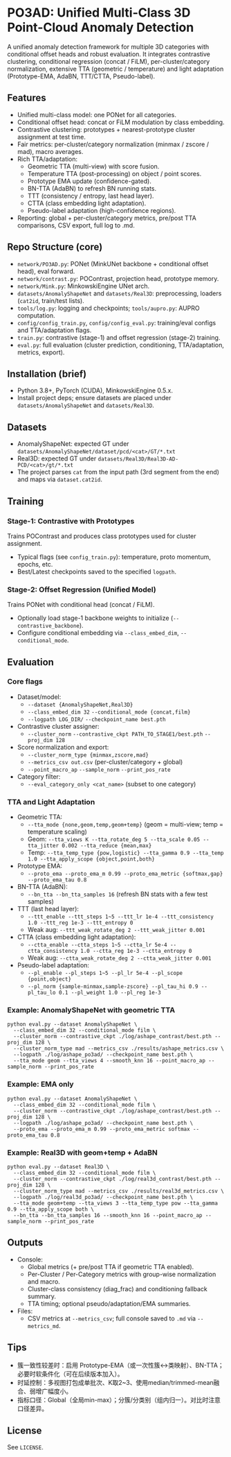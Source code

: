# PO3AD: Unified Multi-Class 3D Point-Cloud Anomaly Detection

A unified anomaly detection framework for multiple 3D categories with conditional offset heads and robust evaluation. It integrates contrastive clustering, conditional regression (concat / FiLM), per-cluster/category normalization, extensive TTA (geometric / temperature) and light adaptation (Prototype-EMA, AdaBN, TTT/CTTA, Pseudo-label).

## Features
- Unified multi-class model: one PONet for all categories.
- Conditional offset head: concat or FiLM modulation by class embedding.
- Contrastive clustering: prototypes + nearest-prototype cluster assignment at test time.
- Fair metrics: per-cluster/category normalization (minmax / zscore / mad), macro averages.
- Rich TTA/adaptation:
  - Geometric TTA (multi-view) with score fusion.
  - Temperature TTA (post-processing) on object / point scores.
  - Prototype EMA update (confidence-gated).
  - BN-TTA (AdaBN) to refresh BN running stats.
  - TTT (consistency / entropy, last head layer).
  - CTTA (class embedding light adaptation).
  - Pseudo-label adaptation (high-confidence regions).
- Reporting: global + per-cluster/category metrics, pre/post TTA comparisons, CSV export, full log to .md.

## Repo Structure (core)
- `network/PO3AD.py`: PONet (MinkUNet backbone + conditional offset head), eval forward.
- `network/contrast.py`: POContrast, projection head, prototype memory.
- `network/Mink.py`: MinkowskiEngine UNet arch.
- `datasets/AnomalyShapeNet` and `datasets/Real3D`: preprocessing, loaders (`cat2id`, train/test lists).
- `tools/log.py`: logging and checkpoints; `tools/aupro.py`: AUPRO computation.
- `config/config_train.py`, `config/config_eval.py`: training/eval configs and TTA/adaptation flags.
- `train.py`: contrastive (stage-1) and offset regression (stage-2) training.
- `eval.py`: full evaluation (cluster prediction, conditioning, TTA/adaptation, metrics, export).

## Installation (brief)
- Python 3.8+, PyTorch (CUDA), MinkowskiEngine 0.5.x.
- Install project deps; ensure datasets are placed under `datasets/AnomalyShapeNet` and `datasets/Real3D`.

## Datasets
- AnomalyShapeNet: expected GT under `datasets/AnomalyShapeNet/dataset/pcd/<cat>/GT/*.txt`
- Real3D: expected GT under `datasets/Real3D/Real3D-AD-PCD/<cat>/gt/*.txt`
- The project parses `cat` from the input path (3rd segment from the end) and maps via `dataset.cat2id`.

## Training

### Stage-1: Contrastive with Prototypes
Trains POContrast and produces class prototypes used for cluster assignment.
- Typical flags (see `config_train.py`): temperature, proto momentum, epochs, etc.
- Best/Latest checkpoints saved to the specified `logpath`.

### Stage-2: Offset Regression (Unified Model)
Trains PONet with conditional head (concat / FiLM).
- Optionally load stage-1 backbone weights to initialize (`--contrastive_backbone`).
- Configure conditional embedding via `--class_embed_dim`, `--conditional_mode`.

## Evaluation

### Core flags
- Dataset/model:
  - `--dataset {AnomalyShapeNet,Real3D}`
  - `--class_embed_dim 32` `--conditional_mode {concat,film}`
  - `--logpath LOG_DIR/` `--checkpoint_name best.pth`
- Contrastive cluster assigner:
  - `--cluster_norm` `--contrastive_ckpt PATH_TO_STAGE1/best.pth` `--proj_dim 128`
- Score normalization and export:
  - `--cluster_norm_type {minmax,zscore,mad}`
  - `--metrics_csv out.csv` (per-cluster/category + global)
  - `--point_macro_ap` `--sample_norm` `--print_pos_rate`
- Category filter:
  - `--eval_category_only <cat_name>` (subset to one category)

### TTA and Light Adaptation
- Geometric TTA:
  - `--tta_mode {none,geom,temp,geom+temp}` (geom = multi-view; temp = temperature scaling)
  - Geom: `--tta_views K --tta_rotate_deg 5 --tta_scale 0.05 --tta_jitter 0.002 --tta_reduce {mean,max}`
  - Temp: `--tta_temp_type {pow,logistic} --tta_gamma 0.9 --tta_temp 1.0 --tta_apply_scope {object,point,both}`
- Prototype EMA:
  - `--proto_ema --proto_ema_m 0.99 --proto_ema_metric {softmax,gap} --proto_ema_tau 0.8`
- BN-TTA (AdaBN):
  - `--bn_tta --bn_tta_samples 16` (refresh BN stats with a few test samples)
- TTT (last head layer):
  - `--ttt_enable --ttt_steps 1~5 --ttt_lr 1e-4 --ttt_consistency 1.0 --ttt_reg 1e-3 --ttt_entropy 0`
  - Weak aug: `--ttt_weak_rotate_deg 2 --ttt_weak_jitter 0.001`
- CTTA (class embedding light adaptation):
  - `--ctta_enable --ctta_steps 1~5 --ctta_lr 5e-4 --ctta_consistency 1.0 --ctta_reg 1e-3 --ctta_entropy 0`
  - Weak aug: `--ctta_weak_rotate_deg 2 --ctta_weak_jitter 0.001`
- Pseudo-label adaptation:
  - `--pl_enable --pl_steps 1~5 --pl_lr 5e-4 --pl_scope {point,object}`
  - `--pl_norm {sample-minmax,sample-zscore} --pl_tau_hi 0.9 --pl_tau_lo 0.1 --pl_weight 1.0 --pl_reg 1e-3`

### Example: AnomalyShapeNet with geometric TTA
```
python eval.py --dataset AnomalyShapeNet \
  --class_embed_dim 32 --conditional_mode film \
  --cluster_norm --contrastive_ckpt ./log/ashape_contrast/best.pth --proj_dim 128 \
  --cluster_norm_type mad --metrics_csv ./results/ashape_metrics.csv \
  --logpath ./log/ashape_po3ad/ --checkpoint_name best.pth \
  --tta_mode geom --tta_views 4 --smooth_knn 16 --point_macro_ap --sample_norm --print_pos_rate
```

### Example: EMA only
```
python eval.py --dataset AnomalyShapeNet \
  --class_embed_dim 32 --conditional_mode film \
  --cluster_norm --contrastive_ckpt ./log/ashape_contrast/best.pth --proj_dim 128 \
  --logpath ./log/ashape_po3ad/ --checkpoint_name best.pth \
  --proto_ema --proto_ema_m 0.99 --proto_ema_metric softmax --proto_ema_tau 0.8
```

### Example: Real3D with geom+temp + AdaBN
```
python eval.py --dataset Real3D \
  --class_embed_dim 32 --conditional_mode film \
  --cluster_norm --contrastive_ckpt ./log/real3d_contrast/best.pth --proj_dim 128 \
  --cluster_norm_type mad --metrics_csv ./results/real3d_metrics.csv \
  --logpath ./log/real3d_po3ad/ --checkpoint_name best.pth \
  --tta_mode geom+temp --tta_views 3 --tta_temp_type pow --tta_gamma 0.9 --tta_apply_scope both \
  --bn_tta --bn_tta_samples 16 --smooth_knn 16 --point_macro_ap --sample_norm --print_pos_rate
```

## Outputs
- Console:
  - Global metrics (+ pre/post TTA if geometric TTA enabled).
  - Per-Cluster / Per-Category metrics with group-wise normalization and macro.
  - Cluster-class consistency (diag_frac) and conditioning fallback summary.
  - TTA timing; optional pseudo/adaptation/EMA summaries.
- Files:
  - CSV metrics at `--metrics_csv`; full console saved to `.md` via `--metrics_md`.

## Tips
- 簇一致性较差时：启用 Prototype-EMA（或一次性簇↔类映射）、BN-TTA；必要时软条件化（可在后续版本加入）。
- 时延控制：多视图打包成单批次、K取2~3、使用median/trimmed-mean融合、弱增广幅度小。
- 指标口径：Global（全局min-max）；分簇/分类别（组内归一）。对比时注意口径差异。

## License
See `LICENSE`.
